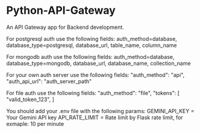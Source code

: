 # Python-API-Gateway

An API Gateway app for Backend development.

For postgresql auth use the following fields:
auth_method=database, database_type=postgresql, database_url, table_name, column_name

For mongodb auth use the following fields:
auth_method=database, database_type=mongodb, database_url, database_name, collection_name

For your own auth server use the following fields:
  "auth_method": "api",
  "auth_api_url": "auth_server_path"

For file auth use the following fields:
  "auth_method": "file",
    "tokens": [
      "valid_token_123",
    ]

You should add your .env file with the following params:
  GEMINI_API_KEY = Your Gemini API key
  API_RATE_LIMIT = Rate limit by Flask rate limit, for exmaple: 10 per minute